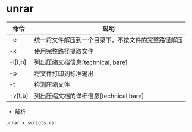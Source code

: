 # unrar

|命令|说明|
|---|---|
|-e|统一将文件解压到一个目录下，不按文件的完整路径解压|
|-x|使用完整路径提取文件|
|-l[t,b]|列出压缩文档信息[technical, bare]|
|-p|将文件打印到标准输出|
|-t|检测压缩文件|
|-v[t,b]|列出压缩文档的详细信息[technical,bare]|

- 解析
```shell
unrar x scripts.rar
```

